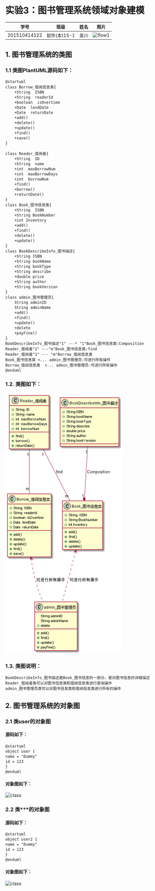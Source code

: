 # 实验3：图书管理系统领域对象建模
|学号|班级|姓名|照片|
|:-------:|:-------------: | :----------:|:---:|
|201510414122|软件(本)15-1|吴川|![flow1](../myself.jpg)|

## 1. 图书管理系统的类图

### 1.1 类图PlantUML源码如下：

``` class
@startuml
class Borrow_借阅信息类{
    +String  ISBN
    +String  readerId
    +boolean  isOvertime
    +Date  lendDate
    +Date  returnDate
    +add()
    +delete()
    +update()
    +find()
    +save()
}

class Reader_借阅者{
    +String  ID
    +String  name
    +int  maxBorrowNum
    +int  maxBorrowDays
    +int  borrowNum
    +find()
    +borrow()
    +returnDate()
}
class Book_图书信息类{
    +String  ISBN
    +String BookNumber
    +int Inventory
    +add()
    +find()
    +delete()
    +update()
}
class BookDescribeInfo_图书描述{
    +String ISBN
    +String bookName
    +String bookType
    +String describe
    +double price
    +String author
    +String bookVersion
}
class admin_图书管理员{
    String adminID
    String adminName
    +add()
    +find()
    +update()
    +delete
    +payFine()
}
BookDescribeInfo_图书描述"1" ---* "1"Book_图书信息类:Composition
Reader_借阅者"1" ---"m"Book_图书信息类:find
Reader_借阅者"1" --- "m"Borrow_借阅信息类
Book_图书信息类 <... admin_图书管理员:可进行所有操作
Borrow_借阅信息类  <... admin_图书管理员:可进行所有操作
@enduml
```

### 1.2. 类图如下：

![class](class1.png)

### 1.3. 类图说明：
``` 
BookDescribeInfo_图书描述是Book_图书信息的一部分，是对图书信息的详细描述
Reader_借阅者类可以对图书信息类和借阅信息类进行查询操作
admin_图书管理员类可以对图书信息类和借阅信息类进行所有的操作
``` 

## 2. 图书管理系统的对象图
### 2.1 类user的对象图
#### 源码如下：
``` class
@startuml
object user {
name = "Dummy"
id = 123
}
@enduml
``` 
#### 对象图如下：
![class](object1.png)

### 2.2 类***的对象图
#### 源码如下：
``` class
@startuml
object user2 {
name = "Dummy"
id = 123
}
@enduml
``` 
#### 对象图如下：
![class](object1.png)
